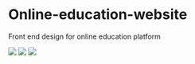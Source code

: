 # Online-education-website
Front end design for online education platform



![](./previews/index.png)
![](./previews/about.png)
![](./previews/contact.png)
